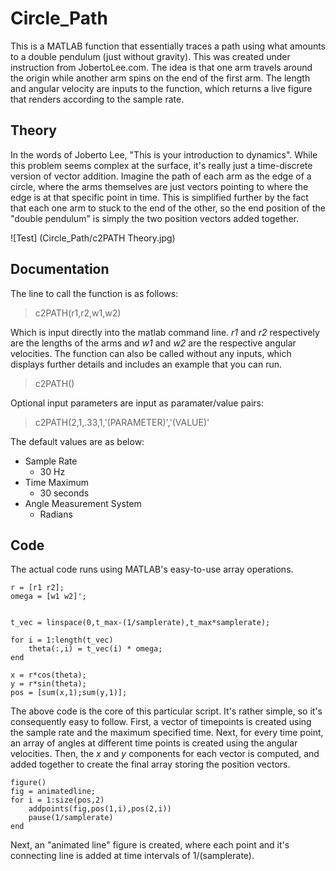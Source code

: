 # Circle_Path
This is a MATLAB function that essentially traces a path using what amounts to a double pendulum (just without gravity). This was created under instruction from JobertoLee.com. The idea is that one arm travels around the origin while another arm spins on the end of the first arm. The length and angular velocity are inputs to the function, which returns a live figure that renders according to the sample rate. 


## Theory
In the words of Joberto Lee, "This is your introduction to dynamics". While this problem seems complex at the surface, it's really just a time-discrete version of vector addition. Imagine the path of each arm as the edge of a circle, where the arms themselves are just vectors pointing to where the edge is at that specific point in time. This is simplified further by the fact that each one arm to stuck to the end of the other, so the end position of the "double pendulum" is simply the two position vectors added together. 

![Test] (Circle_Path/c2PATH Theory.jpg)

## Documentation 
The line to call the function is as follows: 
> c2PATH(r1,r2,w1,w2)

Which is input directly into the matlab command line. *r1* and *r2* respectively are the lengths of the arms and *w1* and *w2* are the respective angular velocities. 
The function can also be called without any inputs, which displays further details and includes an example that you can run. 

> c2PATH() 

Optional input parameters are input as paramater/value pairs: 

> c2PATH(2,1,.33,1,'(PARAMETER)','(VALUE)'

The default values are as below: 

- Sample Rate
  - 30 Hz
- Time Maximum 
  - 30 seconds
- Angle Measurement System 
  - Radians


## Code

The actual code runs using MATLAB's easy-to-use array operations. 

```
r = [r1 r2];
omega = [w1 w2]';


t_vec = linspace(0,t_max-(1/samplerate),t_max*samplerate);

for i = 1:length(t_vec)
    theta(:,i) = t_vec(i) * omega;
end

x = r*cos(theta);
y = r*sin(theta);
pos = [sum(x,1);sum(y,1)];

```

The above code is the core of this particular script. It's rather simple, so it's consequently easy to follow. First, a vector of timepoints is created using the sample rate and the maximum specified time. Next, for every time point, an array of angles at different time points is created using the angular velocities. Then, the *x* and *y* components for each vector is computed, and added together to create the final array storing the position vectors. 

```
figure()
fig = animatedline;
for i = 1:size(pos,2)
    addpoints(fig,pos(1,i),pos(2,i))
    pause(1/samplerate)
end
```

Next, an "animated line" figure is created, where each point and it's connecting line is added at time intervals of 1/(samplerate). 
